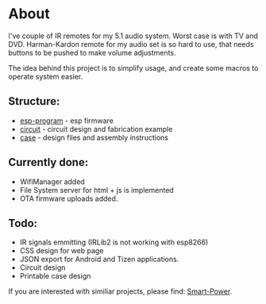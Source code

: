 # About

I've couple of IR remotes for my 5.1 audio system. Worst case is with TV and DVD.
Harman-Kardon remote for my audio set is so hard to use, that needs buttons to be pushed to make volume adjustments.

The idea behind this project is to simplify usage, and create some macros to operate system easier.

## Structure:
* [esp-program](./esp-program) - esp firmware
* [circuit](./circuit) - circuit design and fabrication example
* [case](./case) - design files and assembly instructions

## Currently done:

* WifiManager added
* File System server for html + js is implemented
* OTA firmware uploads added.

## Todo:

* IR signals emmitting (IRLib2 is not working with esp8266)
* CSS design for web page
* JSON export for Android and Tizen applications.
* Circuit design
* Printable case design

If you are interested with similiar projects, please find: [Smart-Power](https://github.com/sratatata/smart-power).
